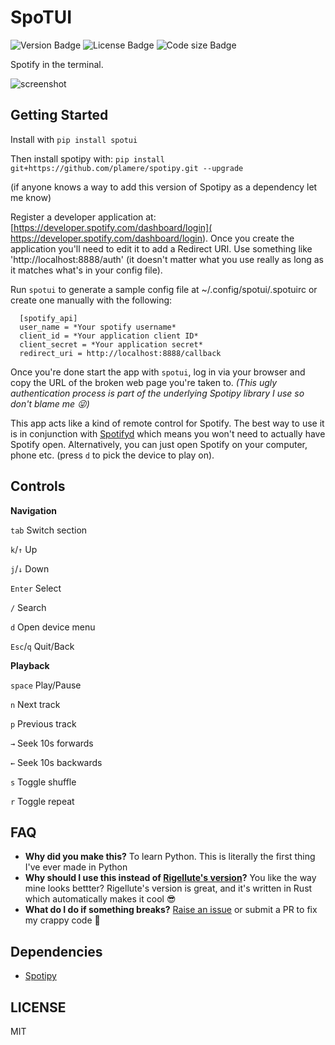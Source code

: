 # SpoTUI
![Version Badge](https://img.shields.io/pypi/v/spotui)
![License Badge](https://img.shields.io/github/license/ceuk/spotui)
![Code size Badge](https://img.shields.io/github/languages/code-size/ceuk/spotui)

Spotify in the terminal. 

![screenshot](https://i.imgur.com/7syOTKb.gif)

Getting Started
-----------

Install with ```pip install spotui```

Then install spotipy with: ```pip install git+https://github.com/plamere/spotipy.git --upgrade```

(if anyone knows a way to add this version of Spotipy as a dependency let me know)

Register a developer application at: [https://developer.spotify.com/dashboard/login]( https://developer.spotify.com/dashboard/login). Once you create the application you'll need to edit it to add a Redirect URI. Use something like 'http://localhost:8888/auth' (it doesn't matter what you use really as long as it matches what's in your config file).

Run `spotui` to generate a sample config file at ~/.config/spotui/.spotuirc or create one manually with the following:

```
  [spotify_api]
  user_name = *Your spotify username*
  client_id = *Your application client ID*
  client_secret = *Your application secret*
  redirect_uri = http://localhost:8888/callback
```

Once you're done start the app with `spotui`, log in via your browser and copy the URL of the broken web page you're taken to. *(This ugly authentication process is part of the underlying Spotipy library I use so don't blame me :stuck_out_tongue_winking_eye:)*

This app acts like a kind of remote control for Spotify. The best way to use it is in conjunction with [Spotifyd](https://github.com/Spotifyd/spotifyd) which means you won't need to actually have Spotify open. Alternatively, you can just open Spotify on your computer, phone etc. (press `d` to pick the device to play on).




Controls
-------

**Navigation**

`tab` Switch section

`k`/`↑` Up

`j`/`↓` Down

`Enter` Select

`/` Search 

`d` Open device menu

`Esc`/`q` Quit/Back

**Playback**

`space` Play/Pause

`n` Next track

`p` Previous track

`→` Seek 10s forwards

`←` Seek 10s backwards

`s` Toggle shuffle

`r` Toggle repeat


FAQ
----

* **Why did you make this?** To learn Python. This is literally the first thing I've ever made in Python
* **Why should I use this instead of [Rigellute's version](https://github.com/Rigellute/spotify-tui)?** You like the way mine looks bettter? Rigellute's version is great, and it's written in Rust which automatically makes it cool :sunglasses: 
* **What do I do if something breaks?** [Raise an issue](https://github.com/ceuk/spotui/issues/new) or submit a PR to fix my crappy code :pray:

Dependencies
-----------

* [Spotipy](https://spotipy.readthedocs.io/en/latest/)

LICENSE
------

MIT
